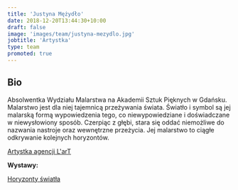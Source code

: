 ```yaml
---
title: 'Justyna Mężydło'
date: 2018-12-20T13:44:30+10:00
draft: false
image: 'images/team/justyna-mezydlo.jpg'
jobtitle: 'Artystka'
type: team
promoted: true
---
```


## Bio

Absolwentka Wydziału Malarstwa na Akademii Sztuk Pięknych w Gdańsku. Malarstwo jest dla niej tajemnicą przeżywania świata. Światło i symbol są jej malarską formą wypowiedzenia tego, co niewypowiedziane i doświadczane w niewysłowiony sposób. Czerpiąc z głębi, stara się oddać niemożliwe do nazwania nastroje oraz wewnętrzne przeżycia. Jej malarstwo to ciągłe odkrywanie kolejnych horyzontów.

[Artystka agencji L'arT](https://lartagency.com/pl)

**Wystawy:**

[Horyzonty światła](/wystawy/horyzonty-swiatla)